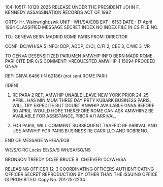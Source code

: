 104-10517-10120 2025 RELEASE UNDER THE PRESIDENT JOHN F. KENNEDY ASSASSINATION RECORDS ACT OF 1992

ORTS: Hr. Wainwright:swk
UNIT : WH/SA/EOB
EXT : 6153
DATE : 17 April 1964
CLASSIFIED MESSAGE
SECRET
INDEX
NO INDEX
FILE IN CS FILE NO.

TO.: GENEVA BERN MADRID ROME PARIS
FROM: DIRECTOR

CONF: DC/WH/SA 5
INFO: DDP, ADDP, C/CI, C/FI 2, CEE 3, C/WE 3, VR

TO GENVA
DESENSITIZED PARUMEN AMWHIP
INFO BERN MADR ROME PARI
CITE DIR
C/S COMMENT: *REQUESTED AMWHIP-1 15094
PROCEED GNVA.

REF: GNVA 6486 (IN 62186) (not sent ROME PARI)

(IDEN)
1. RE PARA 2 REF, AMWHIP UNABLE LEAVE NEW YORK PRIOR
24-25 APRIL. HAS MINIMUM THREE DAY PRTY KUBARK BUSINESS PARIS.
WILL TRY EXPEDITE BUT DOUBT ANWHIP AVAILABLE GNVA BEFORE 30 APRIL.
WOULD HOPE THEREFORE ROME CAN ASK AMWHIP/2 BE AVAILABLE FOR
ASSISTANCE, PRIOR A/1 ARRIVAL.

2. FOR PARIS, WILL COMMENT SUBSEQUENT TRAFFIC RE ARRIVAL
AND USE AMWHIP FOR PARIS BUSINESS RE CARRILLO AND ROBRENO.

END OF MESSAGE
WH/SA/EOB

WE/S/C RC Locks
EE/SA/S
WH/SA/SO/NS

BRONSON TREEDY
DC/EE
BRUCE B. CHEEVER/
DC/WH/SA

RELEASING OFFICER 12-3 COORDINATING OFFICERS
AUTHENTICATING
OFFICER
SECRET
REPRODUCTION BY OTHER THAN THE ISSUING OFFICE IS PROHIBITED.
Copy No.
201-25-2234
